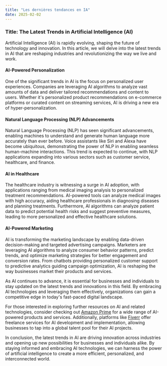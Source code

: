 ```yaml
---
title: "Les dernières tendances en IA"
date: 2025-02-02
---
```


### Title: The Latest Trends in Artificial Intelligence (AI)

Artificial Intelligence (AI) is rapidly evolving, shaping the future of technology and innovation. In this article, we will delve into the latest trends in AI that are reshaping industries and revolutionizing the way we live and work.

#### AI-Powered Personalization
One of the significant trends in AI is the focus on personalized user experiences. Companies are leveraging AI algorithms to analyze vast amounts of data and deliver tailored recommendations and content to users. Whether it's personalized product recommendations on e-commerce platforms or curated content on streaming services, AI is driving a new era of hyper-personalization.

#### Natural Language Processing (NLP) Advancements
Natural Language Processing (NLP) has seen significant advancements, enabling machines to understand and generate human language more accurately than ever before. Voice assistants like Siri and Alexa have become ubiquitous, demonstrating the power of NLP in enabling seamless human-machine interactions. This trend is expected to continue, with NLP applications expanding into various sectors such as customer service, healthcare, and finance.

#### AI in Healthcare
The healthcare industry is witnessing a surge in AI adoption, with applications ranging from medical imaging analysis to personalized treatment recommendations. AI-powered tools can analyze medical images with high accuracy, aiding healthcare professionals in diagnosing diseases and planning treatments. Furthermore, AI algorithms can analyze patient data to predict potential health risks and suggest preventive measures, leading to more personalized and effective healthcare solutions.

#### AI-Powered Marketing
AI is transforming the marketing landscape by enabling data-driven decision-making and targeted advertising campaigns. Marketers are leveraging AI algorithms to analyze consumer behavior patterns, predict trends, and optimize marketing strategies for better engagement and conversion rates. From chatbots providing personalized customer support to predictive analytics guiding campaign optimization, AI is reshaping the way businesses market their products and services.

As AI continues to advance, it is essential for businesses and individuals to stay updated on the latest trends and innovations in this field. By embracing AI technologies and leveraging them effectively, organizations can gain a competitive edge in today's fast-paced digital landscape.

For those interested in exploring further resources on AI and related technologies, consider checking out [Amazon Prime](https://www.amazon.fr/amazonprime?_encoding=UTF8&primeCampaignId=prime_assoc_ft&tag=zenzen0d-21France) for a wide range of AI-powered products and services. Additionally, platforms like [Fiverr](https://go.fiverr.com/visit/?bta=1071918&brand=fiverrmarketplace) offer freelance services for AI development and implementation, allowing businesses to tap into a global talent pool for their AI projects.

In conclusion, the latest trends in AI are driving innovation across industries and opening up new possibilities for businesses and individuals alike. By staying informed and embracing AI technologies, we can harness the power of artificial intelligence to create a more efficient, personalized, and interconnected world.